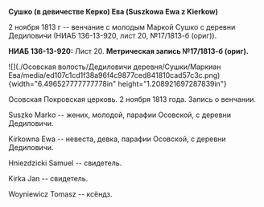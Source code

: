 **Сушко (в девичестве Керко) Ева (Suszkowa Ewa z Kierkow)**

2 ноября 1813 г -- венчание с молодым Маркой Сушко с деревни Дедиловичи
(НИАБ 136-13-920, лист 20, №17/1813-б (ориг)).

**НИАБ 136-13-920:** Лист 20. **Метрическая запись №17/1813-б (ориг).**

![](./Осовская волость/Дедиловичи деревня/Сушки/Маркиан Ева/media/ed107c1cd1f38a96f4c9877ced841810cad57c3c.png){width="6.496527777777778in"
height="1.208921697287839in"}

Осовская Покровская церковь. 2 ноября 1813 года. Запись о венчании.

Suszko Markо -- жених, молодой, парафии Осовской, с деревни Дедиловичи.

Kirkowna Ewa -- невеста, девка, парафии Осовской, с деревни Дедиловичи.

Hniezdzicki Samuel -- свидетель.

Kirka Jan -- свидетель.

Woyniewicz Tomasz -- ксёндз.
